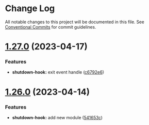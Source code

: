 # Change Log

All notable changes to this project will be documented in this file.
See [Conventional Commits](https://conventionalcommits.org) for commit guidelines.

# [1.27.0](https://github.com/biorate/core/compare/v1.26.0...v1.27.0) (2023-04-17)


### Features

* **shutdown-hook:** exit event handle ([c6792e6](https://github.com/biorate/core/commit/c6792e660ee0263f9484f77716daa9bac93f4810))





# [1.26.0](https://github.com/biorate/core/compare/v1.25.5...v1.26.0) (2023-04-14)


### Features

* **shutdown-hook:** add new module ([541653c](https://github.com/biorate/core/commit/541653cba1df6f65d6dd763aeef8053055bfedc2))
